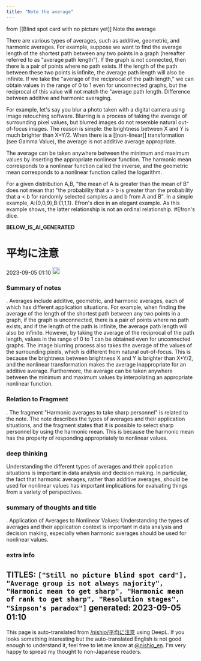 ```yaml
---
title: "Note the average"
---
```


from  [[Blind spot card with no picture yet]]
Note the average

There are various types of averages, such as additive, geometric, and harmonic averages.
For example, suppose we want to find the average length of the shortest path between any two points in a graph (hereafter referred to as "average path length"). If the graph is not connected, then there is a pair of points where no path exists. If the length of the path between these two points is infinite, the average path length will also be infinite. If we take the "average of the reciprocal of the path length," we can obtain values in the range of 0 to 1 even for unconnected graphs, but the reciprocal of this value will not match the "average path length. Difference between additive and harmonic averaging.

For example, let's say you blur a photo taken with a digital camera using image retouching software. Blurring is a process of taking the average of surrounding pixel values, but blurred images do not resemble natural out-of-focus images. The reason is simple: the brightness between X and Y is much brighter than X+Y/2. When there is a [[non-linear]] transformation (see Gamma Value), the average is not additive average appropriate.

The average can be taken anywhere between the minimum and maximum values by inserting the appropriate nonlinear function. The harmonic mean corresponds to a nonlinear function called the inverse, and the geometric mean corresponds to a nonlinear function called the logarithm.

For a given distribution A,B, "the mean of A is greater than the mean of B" does not mean that "the probability that a > b is greater than the probability that a < b for randomly selected samples a and b from A and B". In a simple example, A:{0,0,9},B:{1,1,1}. Efron's dice in an elegant example. As this example shows, the latter relationship is not an ordinal relationship. #Efron's dice.

__BELOW_IS_AI_GENERATED__
# 平均に注意
 2023-09-05 01:10 <img src='https://scrapbox.io/api/pages/nishio-en/omni/icon' alt='omni.icon' height="19.5"/>
### Summary of notes
.
Averages include additive, geometric, and harmonic averages, each of which has different application situations. For example, when finding the average of the length of the shortest path between any two points in a graph, if the graph is unconnected, there is a pair of points where no path exists, and if the length of the path is infinite, the average path length will also be infinite. However, by taking the average of the reciprocal of the path length, values in the range of 0 to 1 can be obtained even for unconnected graphs. The image blurring process also takes the average of the values of the surrounding pixels, which is different from natural out-of-focus. This is because the brightness between brightness X and Y is brighter than X+Y/2, and the nonlinear transformation makes the average inappropriate for an additive average. Furthermore, the average can be taken anywhere between the minimum and maximum values by interpolating an appropriate nonlinear function.

### Relation to Fragment
.
The fragment "Harmonic averages to take sharp personnel" is related to the note. The note describes the types of averages and their application situations, and the fragment states that it is possible to select sharp personnel by using the harmonic mean. This is because the harmonic mean has the property of responding appropriately to nonlinear values.

### deep thinking
Understanding the different types of averages and their application situations is important in data analysis and decision making. In particular, the fact that harmonic averages, rather than additive averages, should be used for nonlinear values has important implications for evaluating things from a variety of perspectives.

### summary of thoughts and title
.
Application of Averages to Nonlinear Values: Understanding the types of averages and their application context is important in data analysis and decision making, especially when harmonic averages should be used for nonlinear values.

### extra info
TITLES: `["Still no picture blind spot card"], "Average group is not always majority", "Harmonic mean to get sharp", "Harmonic mean of rank to get sharp", "Resolution stages", "Simpson's paradox"]`
generated: 2023-09-05 01:10
---
This page is auto-translated from [/nishio/平均に注意](https://scrapbox.io/nishio/平均に注意) using DeepL. If you looks something interesting but the auto-translated English is not good enough to understand it, feel free to let me know at [@nishio_en](https://twitter.com/nishio_en). I'm very happy to spread my thought to non-Japanese readers.